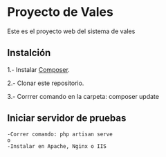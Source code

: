 # Proyecto de Vales

Este es el proyecto web del sistema de vales

## Instalción

1.- Instalar [Composer](https://getcomposer.org/).

2.- Clonar este repositorio.

3.- Corrrer comando en la carpeta: composer update 
    
## Iniciar servidor de pruebas

    -Correr comando: php artisan serve
    o
    -Instalar en Apache, Nginx o IIS


